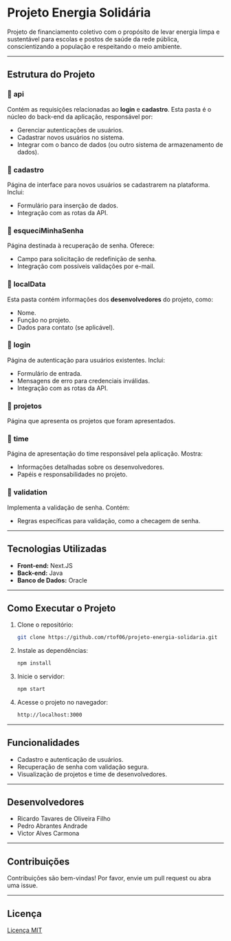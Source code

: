 # Projeto Energia Solidária

Projeto de financiamento coletivo com o propósito de levar energia limpa e sustentável para escolas e postos de saúde da rede pública, conscientizando a população e respeitando o meio ambiente.

---

## Estrutura do Projeto

### 📂 **api**
Contém as requisições relacionadas ao **login** e **cadastro**. Esta pasta é o núcleo do back-end da aplicação, responsável por:
- Gerenciar autenticações de usuários.
- Cadastrar novos usuários no sistema.
- Integrar com o banco de dados (ou outro sistema de armazenamento de dados).

### 📂 **cadastro**
Página de interface para novos usuários se cadastrarem na plataforma. Inclui:
- Formulário para inserção de dados.
- Integração com as rotas da API.

### 📂 **esqueciMinhaSenha**
Página destinada à recuperação de senha. Oferece:
- Campo para solicitação de redefinição de senha.
- Integração com possíveis validações por e-mail.

### 📂 **localData**
Esta pasta contém informações dos **desenvolvedores** do projeto, como:
- Nome.
- Função no projeto.
- Dados para contato (se aplicável).

### 📂 **login**
Página de autenticação para usuários existentes. Inclui:
- Formulário de entrada.
- Mensagens de erro para credenciais inválidas.
- Integração com as rotas da API.

### 📂 **projetos**
Página que apresenta os projetos que foram apresentados.

### 📂 **time**
Página de apresentação do time responsável pela aplicação. Mostra:
- Informações detalhadas sobre os desenvolvedores.
- Papéis e responsabilidades no projeto.

### 📂 **validation**
Implementa a validação de senha. Contém:
- Regras específicas para validação, como a checagem de senha.

---

## Tecnologias Utilizadas
- **Front-end:** Next.JS
- **Back-end:** Java
- **Banco de Dados:** Oracle

---

## Como Executar o Projeto

1. Clone o repositório:
   ```bash
   git clone https://github.com/rtof06/projeto-energia-solidaria.git
   ```
2. Instale as dependências:
   ```bash
   npm install
   ```
3. Inicie o servidor:
   ```bash
   npm start
   ```
4. Acesse o projeto no navegador:
   ```bash
   http://localhost:3000
   ```

---

## Funcionalidades
- Cadastro e autenticação de usuários.
- Recuperação de senha com validação segura.
- Visualização de projetos e time de desenvolvedores.

---

## Desenvolvedores
- Ricardo Tavares de Oliveira Filho
- Pedro Abrantes Andrade
- Victor Alves Carmona

---

## Contribuições
Contribuições são bem-vindas! Por favor, envie um pull request ou abra uma issue.

---

## Licença
[Licença MIT](LICENSE)
```
